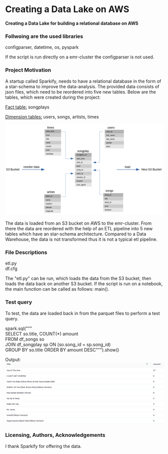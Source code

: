 # Creating a Data Lake on AWS
**Creating a Data Lake for building a relational database on AWS**
 
### Follwoing are the used libraries
configparser, datetime, os, pyspark

If the script is run directly on a emr-cluster the configparser is not used.

### Project Motivation
A startup called Sparkify, needs to have a relational database in the form of a star-schema to improve the data-analysis. The provided data consists of json files, which need to be reordered into five new tables.
Below are the tables, which were created during the project: 

<ins>Fact table:</ins> songplays

<ins>Dimension tables:</ins> users, songs, artists, times

![alt text](https://github.com/riconaef/Data_Lake/blob/main/process_data.png)

The data is loaded from an S3 bucket on AWS to the emr-cluster. From there the data are reordered with the help of an ETL pipeline into 5 new tables which have an star-schema architecture. Compared to a Data Warehouse, the data is not transformed thus it is not a typical etl pipeline.

### File Descriptions
etl.py<br />
df.cfg<br />

The "etl.py" can be run, which loads the data from the S3 bucket, then loads the data back on another S3 bucket. 
If the script is run on a notebook, the main function can be called as follows: main().

### Test query
To test, the data are loaded back in from the parquet files to perform a test query. 

spark.sql("""<br/>
SELECT so.title, COUNT(*) amount<br/>
FROM df_songs so<br />
JOIN df_songplay sp ON (so.song_id = sp.song_id)<br/>
GROUP BY so.title
ORDER BY amount DESC""").show()<br/>
 
Output:<br />
![alt text](https://github.com/riconaef/Creating-a-Data-Warehouse-on-AWS/blob/main/query1.png)

### Licensing, Authors, Acknowledgements
I thank Sparkify for offering the data.
